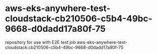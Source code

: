 # aws-eks-anywhere-test-cloudstack-cb210506-c5b4-49bc-9668-d0dadd17a80f-75
repository for use with E2E test job aws-eks-anywhere-test-cloudstack:cb210506-c5b4-49bc-9668-d0dadd17a80f-75
